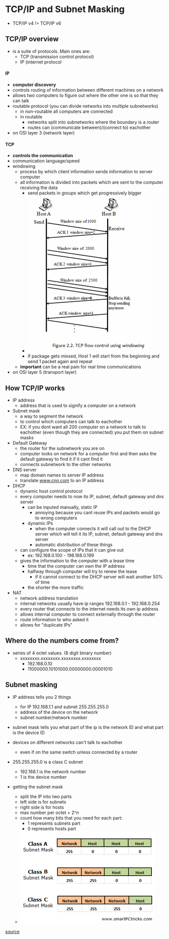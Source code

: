 # TCP/IP and Subnet Masking

- TCP/IP v4 != TCP/IP v6

## TCP/IP overview
- is a suite of protocols. Main ones are:
	- TCP (transmission control protocol)
	- IP (internet protocol

#### IP
- **computer discovery**
- controls routing of information between different machines on a network
- allows two computers to figure out where the other one is so that they can talk
- routable protocol (you can divide networks into multiple subnetworks)
	- in non-routable all computers are connected
	- in routable
		- networks split into subnetworks where the boundary is a router
		- routes can (communicate between)/(connect to) eachother
- on OSI layer 3 (network layer)

#### TCP
- **controls the communication**
- communication language/speed
- windowing
	- process by which client information sends information to server computer
	- all information is divided into packets which are sent to the computer receiving the data
		- send packets in groups which get progressively bigger
		- ![tcp windowing](pictures/windowing.gif)
		- if package gets missed, Host 1 will start from the beginning and send 1 packet again and repeat
	- **important** can be a real pain for real time communications
- on OSI layer 5 (transport layer)

## How TCP/IP works

- IP address
	- address that is used to signify a computer on a network
- Subnet mask
	- a way to segment the network
	- to control which computers can talk to eachother
	- EX: if you dont want all 200 computer on a network to talk to eachother (even though they are connected) you put them on subnet masks
-  Default Gateway
	-  the router for the subnetwork you are on
	-  computer looks on network for a computer first and then asks the default gateway to find it if it cant find it
	-  connects subnetwork to the other networks
-  DNS server
	-  map domain names to server IP address
	-  translate www.cnn.com to an IP address
-  DHCP
	-  dynamic host control protocol
	-  every computer needs to now its IP, subnet, default gateway and dns server
		-  can be inputed manually, static IP
			-  annoying because you cant reuse IPs and packets would go to wrong computers
		-  dynamic IPs
			-  when the computer connects it will call out to the DHCP server which will tell it its IP, subnet, default gateway and dns server
			-  automatic distribution of these things
	-  can configure the scope of IPs that it can give out
		-  ex: 192.168.0.100 - 198.168.0.199
	-  gives the information to the computer with a lease time
		-  time that the computer can own the IP address
		-  halfway through computer will try to renew the lease
			-  if it cannot connect to the DHCP server will wait another 50% of time
		-  the shorter the more traffic
-  NAT
	-  network address translation
	-  internal networks usually have ip ranges 192.168.0.1 - 192.168.0.254
	-  every router that connects to the internet needs its own ip address
	-  allows internal computer to connect externally through the router
	-  route information to who asked it
	-  allows for "duplicate IPs"

## Where do the numbers come from?
- series of 4 octet values. (8 digit binary number)
	- xxxxxxxx.xxxxxxxx.xxxxxxxx.xxxxxxxx
		- 192.168.0.10
		- 11000000.10101000.00000000.00001010

## Subnet masking
- IP address tells you 2 things
	- for IP 192.168.1.1 and subnet 255.255.255.0
	- address of the device on the network
	- subnet number/network number

- subnet mask tells you what part of the ip is the network ID and what part is the device ID 
- devices on different networks can't talk to eachother
	- even if on the same switch unless connected by a router
- 255.255.255.0 is a class C subnet
	- 192.168.1 is the network number
	- 1 is the device number
- getting the subnet mask
	- split the IP into two parts	
	- left side is for subnets
	- right side is for hosts
	- max number per octet = 2^n
	- count how many bits that you need for each part:
		- 1 represents subnets part
		- 0 represents hosts part
	- ![subnet](pictures/subnet.png)


[source](https://www.youtube.com/watch?v=EkNq4TrHP_U)